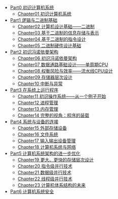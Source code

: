 * [Part0 初识计算机系统]()
    * [Chapter01 初识计算机系统]()
* [Part1 逻辑与二进制基础]()
    * [Chapter02 计算机设计基础——二进制]()
    * [Chapter03 基于二进制的信息存储与表示]()
    * [Chapter04 基于二进制的指令设计]()
    * [Chapter05 二进制硬件设计基础]()
* [Part2 初识冯诺依曼架构]()
    * [Chapter06 初识冯诺依曼架构]()
    * [Chapter07 数据通路基础设计——单周期CPU]()
    * [Chapter08 权衡风险与效率——流水线CPU设计]()
    * [Chapter09 存储器层次设计]()
    * [Chapter10 中断与异常]()
* [Part3 在系统上运行程序]()
    * [Chapter11 初识操作系统——从一个例子开始]()
    * [Chapter12 进程管理]()
    * [Chapter13 内存管理]()
    * [Chapter14 完整的视角：程序的装载]()
* [Part4 系统与设备的连接]()
    * [Chapter15 外部存储设备]()
    * [Chapter16 文件系统]()
    * [Chapter17 输入输出设备管理]()
    * [Chapter18 计算机系统与网络]()
* [Part5 计算机系统架构的进一步优化]()
    * [Chapter19 更大、更快的存储层次设计]()
    * [Chapter20 指令级并行技术]()
    * [Chapter21 数据级并行技术]()
    * [Chapter22 线程级并行技术]()
    * [Chapter23 计算机体系结构的未来]()
* [Part6 计算机系统安全]()

